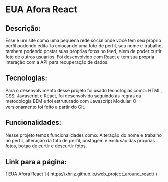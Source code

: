 # EUA Afora React
## Descrição:
Esse é um site como uma pequena rede social onde você tem seu proprio perfil podendo edita-lo colocando uma foto de perfil, seu nome e trabalho, tambem podendo postar suas proprias fotos no feed, alem de poder curtir foto de outros usuarios. Foi desenvolvido com React e tem sua propria interaçâo com a API para recuperação de dados.
## Tecnologias:
Para o desenvolvimento desse projeto foi usado tecnologias como: HTML, CSS, Javascript e React, foi desenvolvido seguindo as regras da metodologia BEM e foi estruturado com Javascript Modular. O versionamento foi feito a partir do Git.
## Funcionalidades:
Nesse projeto temos funcionalidades como: Alteração do nome e trabalho no perfil, alteração da foto de perfil, postagem e exclusão das proprias fotos, botao de curtir e descurtir fotos.
## Link para a página:
[ EUA Afora React ] ( https://xhriz.github.io/web_project_around_react/ ) 

